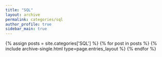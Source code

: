 ```yaml
---
title: "SQL"
layout: archive
permalink: categories/sql
author_profile: true
sidebar_main: true
---
```



{% assign posts = site.categories['SQL'] %}
{% for post in posts %} {% include archive-single.html type=page.entries_layout %} {% endfor %}
